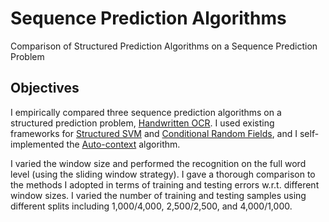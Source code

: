 # Sequence Prediction Algorithms
Comparison of Structured Prediction Algorithms on a Sequence Prediction Problem

## Objectives
I empirically compared three sequence prediction algorithms on a structured prediction problem, [Handwritten OCR](https://ai.stanford.edu/~btaskar/ocr/). I used existing frameworks for [Structured SVM](https://jmlr.org/papers/volume6/tsochantaridis05a/tsochantaridis05a.pdf) and [Conditional Random Fields](https://repository.upenn.edu/cgi/viewcontent.cgi?article=1162&context=cis_papers), and I self-implemented the [Auto-context](http://pages.ucsd.edu/~ztu/publication/cvpr08_autocontext.pdf) algorithm.  

I varied the window size and performed the recognition on the full word level (using the sliding window strategy). I gave a thorough comparison to the methods I adopted in terms of training and testing errors w.r.t. different window sizes. I varied the number of training and testing samples using different splits including 1,000/4,000, 2,500/2,500, and 4,000/1,000. 
